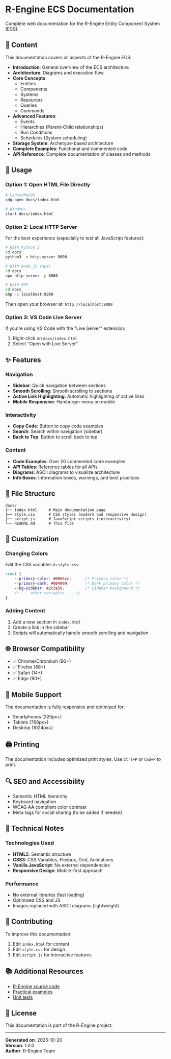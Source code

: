 # R-Engine ECS Documentation

Complete web documentation for the R-Engine Entity Component System (ECS).

## 📖 Content

This documentation covers all aspects of the R-Engine ECS:

- **Introduction**: General overview of the ECS architecture
- **Architecture**: Diagrams and execution flow
- **Core Concepts**: 
  - Entities
  - Components
  - Systems
  - Resources
  - Queries
  - Commands
- **Advanced Features**:
  - Events
  - Hierarchies (Parent-Child relationships)
  - Run Conditions
  - Schedules (System scheduling)
- **Storage System**: Archetype-based architecture
- **Complete Examples**: Functional and commented code
- **API Reference**: Complete documentation of classes and methods

## 🚀 Usage

### Option 1: Open HTML File Directly

```bash
# Linux/MacOS
xdg-open docs/index.html

# Windows
start docs/index.html
```

### Option 2: Local HTTP Server

For the best experience (especially to test all JavaScript features):

```bash
# With Python 3
cd docs
python3 -m http.server 8000

# With Node.js (npx)
cd docs
npx http-server -p 8000

# With PHP
cd docs
php -S localhost:8000
```

Then open your browser at: `http://localhost:8000`

### Option 3: VS Code Live Server

If you're using VS Code with the "Live Server" extension:

1. Right-click on `docs/index.html`
2. Select "Open with Live Server"

## ✨ Features

### Navigation

- **Sidebar**: Quick navigation between sections
- **Smooth Scrolling**: Smooth scrolling to sections
- **Active Link Highlighting**: Automatic highlighting of active links
- **Mobile Responsive**: Hamburger menu on mobile

### Interactivity

- **Copy Code**: Button to copy code examples
- **Search**: Search within navigation (sidebar)
- **Back to Top**: Button to scroll back to top

### Content

- **Code Examples**: Over 20 commented code examples
- **API Tables**: Reference tables for all APIs
- **Diagrams**: ASCII diagrams to visualize architecture
- **Info Boxes**: Information boxes, warnings, and best practices

## 📁 File Structure

```
docs/
├── index.html     # Main documentation page
├── style.css      # CSS styles (modern and responsive design)
├── script.js      # JavaScript scripts (interactivity)
└── README.md      # This file
```

## 🎨 Customization

### Changing Colors

Edit the CSS variables in `style.css`:

```css
:root {
    --primary-color: #0066cc;      /* Primary color */
    --primary-dark: #004999;       /* Dark primary color */
    --bg-sidebar: #2c3e50;         /* Sidebar background */
    /* ... other variables ... */
}
```

### Adding Content

1. Add a new section in `index.html`
2. Create a link in the sidebar
3. Scripts will automatically handle smooth scrolling and navigation

## 🌐 Browser Compatibility

- ✅ Chrome/Chromium (90+)
- ✅ Firefox (88+)
- ✅ Safari (14+)
- ✅ Edge (90+)

## 📱 Mobile Support

The documentation is fully responsive and optimized for:
- Smartphones (320px+)
- Tablets (768px+)
- Desktop (1024px+)

## 🖨️ Printing

The documentation includes optimized print styles. Use `Ctrl+P` or `Cmd+P` to print.

## 🔍 SEO and Accessibility

- Semantic HTML hierarchy
- Keyboard navigation
- WCAG AA compliant color contrast
- Meta tags for social sharing (to be added if needed)

## 📝 Technical Notes

### Technologies Used

- **HTML5**: Semantic structure
- **CSS3**: CSS Variables, Flexbox, Grid, Animations
- **Vanilla JavaScript**: No external dependencies
- **Responsive Design**: Mobile-first approach

### Performance

- No external libraries (fast loading)
- Optimized CSS and JS
- Images replaced with ASCII diagrams (lightweight)

## 🤝 Contributing

To improve this documentation:

1. Edit `index.html` for content
2. Edit `style.css` for design
3. Edit `script.js` for interactive features

## 📚 Additional Resources

- [R-Engine source code](../)
- [Practical examples](../examples/)
- [Unit tests](../tests/)

## 📄 License

This documentation is part of the R-Engine project.

---

**Generated on**: 2025-10-20  
**Version**: 1.0.0  
**Author**: R-Engine Team